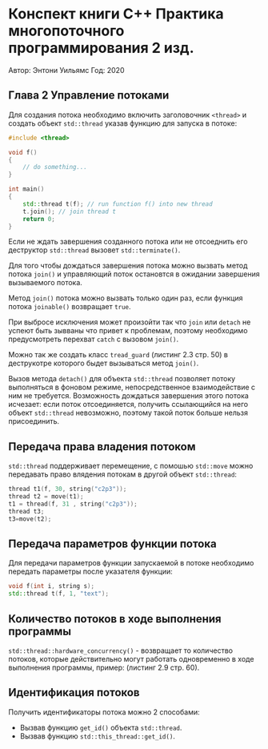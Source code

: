 # Конспект книги С++ Практика многопоточного программирования 2 изд.

Автор: Энтони Уильямс
Год: 2020

## Глава 2 Управление потоками

Для создания потока необходимо включить заголовочник `<thread>` и создать объект
`std::thread` указав функцию для запуска в потоке:

```cpp
#include <thread>

void f()
{
    // do something...
}

int main()
{
    std::thread t(f); // run function f() into new thread
    t.join(); // join thread t
    return 0;
}
```

Если не ждать завершения созданного потока или не отсоеднить его деструктор `std::thread` вызовет `std::terminate()`.

Для того чтобы дождаться завершения потока можно вызвать метод потока `join()` и управляющий поток остановтся в ожидании завершения вызываемого потока.

Метод `join()` потока можно вызвать только один раз, если функция потока `joinable()` возвращает `true`.

При выбросе исключения может произойти так что `join` или `detach` не успеют быть зывваны что привет к проблемам, поэтому необходимо предусмотреть перехват `catch` с вызовом `join()`.

Можно так же создать клаcc `tread_guard` (листинг 2.3 стр. 50) в деструкотре которого быдет вызываться метод `join()`.

Вызов метода `detach()` для объекта `std::thread` позволяет потоку выполняться в фоновом режиме, непосредственное взаимодействие с ним не требуется. Возможность
дождаться завершения этого потока исчезает: если поток отсоединяется, получить ссылающийся на него объект `std::thread` невозможно, поэтому такой поток больше нельзя присоединить.

## Передача права владения потоком

`std::thread` поддерживает перемещение, с помошью `std::move` можно передавать право влядения потокам в другой объект `std::thread`:

```cpp
thread t1(f, 30, string("c2p3"));
thread t2 = move(t1);
t1 = thread(f, 31 , string("c2p3"));
thread t3;
t3=move(t2);
```

## Передача параметров функции потока

Для передачи параметров функции запускаемой в потоке необходимо передать параметры после указателя функции:

```cpp
void f(int i, string s);
std::thread t(f, 1, "text");
```

## Количество потоков в ходе выполнения программы

`std::thread::hardware_concurrency()` - возвращает то количество потоков, которые действительно могут работать одновременно в ходе выполнения
программы, пример: (листинг 2.9 стр. 60).

## Идентификация потоков

Получить идентификаторы потока можно 2 способами:
- Вызвав функцию `get_id()` объекта `std::thread`.
- Вызвав функцию `std::this_thread::get_id()`. 

